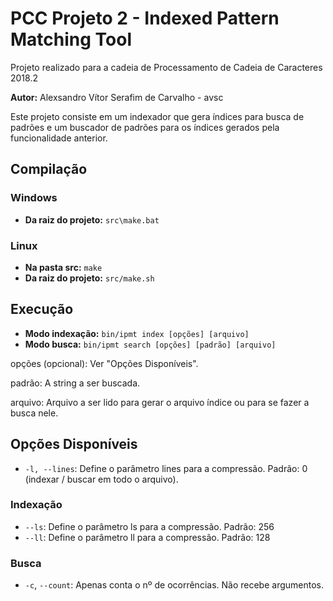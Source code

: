 # PCC Projeto 2 - Indexed Pattern Matching Tool

Projeto realizado para a cadeia de Processamento de Cadeia de Caracteres 2018.2

**Autor:** Alexsandro Vítor Serafim de Carvalho - avsc

Este projeto consiste em um indexador que gera índices para busca de padrões e um buscador de padrões para os índices gerados pela funcionalidade anterior.

## Compilação
### Windows
* **Da raiz do projeto:** `src\make.bat`

### Linux
* **Na pasta src:** `make`
* **Da raiz do projeto:** `src/make.sh`

## Execução
* **Modo indexação:** `bin/ipmt index [opções] [arquivo]`
* **Modo busca:** `bin/ipmt search [opções] [padrão] [arquivo]`

opções (opcional): Ver "Opções Disponíveis".

padrão: A string a ser buscada.

arquivo: Arquivo a ser lido para gerar o arquivo índice ou para se fazer a busca nele.

## Opções Disponíveis
* `-l, --lines`: Define o parâmetro lines para a compressão.
Padrão: 0 (indexar / buscar em todo o arquivo).
### Indexação
* `--ls`: Define o parâmetro ls para a compressão.
Padrão: 256
* `--ll`: Define o parâmetro ll para a compressão.
Padrão: 128
### Busca
* `-c`, `--count`: Apenas conta o nº de ocorrências. Não recebe argumentos.

